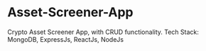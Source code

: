 # Asset-Screener-App
Crypto Asset Screener App, with CRUD functionality. Tech Stack: MongoDB, ExpressJs, ReactJs, NodeJs
